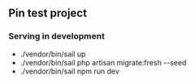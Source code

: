 ## Pin test project

### Serving in development

- ./vendor/bin/sail up
- ./vendor/bin/sail php artisan migrate:fresh --seed
- ./vendor/bin/sail npm run dev
